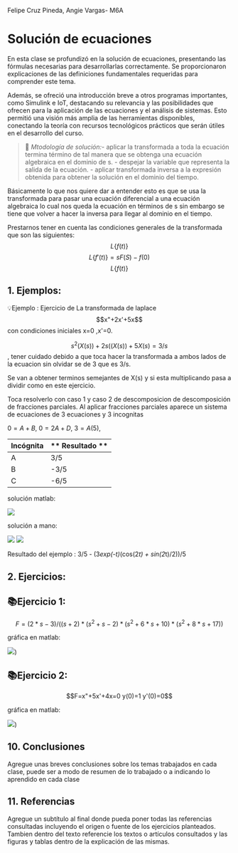 
Felipe Cruz Pineda, Angie Vargas- M6A
# Solución de ecuaciones
En esta clase se profundizó en la solución de ecuaciones, presentando las fórmulas necesarias para desarrollarlas correctamente. Se proporcionaron explicaciones  de las definiciones fundamentales requeridas para comprender este tema.

Además, se ofreció una introducción breve a otros programas importantes, como Simulink e IoT, destacando su relevancia y las posibilidades que ofrecen para la aplicación de las ecuaciones y el análisis de sistemas. Esto permitió una visión más amplia de las herramientas disponibles, conectando la teoría con recursos tecnológicos prácticos que serán útiles en el desarrollo del curso.

>🔑 *Mtodología de solución:*- aplicar la transformada a toda la ecuación termina término de tal manera que se obtenga una ecuación algebraica en el dominio de s. - despejar la variable que representa la salida de la ecuación. - aplicar transformada inversa a la expresión obtenida para obtener la solución en el dominio del tiempo.

Básicamente lo que nos quiere dar a entender esto es que se usa la transformada para pasar una ecuación diferencial a una ecuación algebraica lo cual nos queda la ecuación en términos de s sin embargo se tiene que volver a hacer la inversa para llegar al dominio en el tiempo.

Prestarnos tener en cuenta las condiciones generales de la transformada que son las siguientes:
$$ L\left\{ f(t) \right\} $$
$$L\left\{ f'(t) \right\}=sF(S)-f(0)$$
$$L\left\{ f(t) \right\}$$


## 1. Ejemplos:

💡Ejemplo : Ejercicio de La transformada de laplace $$x"+2x'+5x$$  con condiciones iniciales x=0 ,x'=0.

$$s^2(X(s))+2s((X(s))+5X(s)=3/s$$, tener cuidado debido a que toca hacer la transformada a ambos lados de la ecuacion sin olvidar se de $3$ que es 3/s.

Se van a obtener terminos semejantes de X(s) y si esta multiplicando pasa a dividir como en este ejercicio. 

Toca resolverlo con caso 1 y caso 2 de descomposicion de descomposición de fracciones parciales.
Al aplicar fracciones parciales aparece un sistema de ecuaciones de 3 ecuaciones y 3 incognitas

$0=A+B$,
$0=2A+D$,
$3=A(5)$,

| **Incógnita** | ** Resultado **  |
|---------------|------------------|
|       A       |      3/5         |
|       B       |     -3/5         |
|       C       |      -6/5        |

solución matlab:


![](https://github.com/FELIZURC/Dinamica-de-sistemas/blob/main/Figure_4.1_page-0001.jpg)

solución a mano:

![](https://github.com/FELIZURC/figuras/blob/main/WhatsApp%20Image%202025-03-12%20at%2011.06.28%20PM%20(2).jpeg)
![](https://github.com/FELIZURC/figuras/blob/main/WhatsApp%20Image%202025-03-12%20at%2011.07.13%20PM%20(1).jpeg)

Resultado del ejemplo : 3/5 - (3*exp(-t)*(cos(2*t) + sin(2*t)/2))/5

## 2. Ejercicios:

## 📚Ejercicio 1:
$$F=(2*s-3)/((s+2)*(s^2+s-2)*(s^2+6*s+10)*(s^2+8*s+17))$$

gráfica en matlab:

![](https://github.com/FELIZURC/Dinamica-de-sistemas/blob/main/Figure_7.1_page-0001.jpg))

## 📚Ejercicio 2:

$$F=x"+5x'+4x=0 y(0)=1 y'(0)=0$$

gráfica en matlab:

![](https://github.com/FELIZURC/figuras/blob/main/Figure_4.2_page-0001.jpg))


## 10. Conclusiones
Agregue unas breves conclusiones sobre los temas trabajados en cada clase, puede ser a modo de resumen de lo trabajado o a indicando lo aprendido en cada clase

## 11. Referencias
Agregue un subtítulo al final donde pueda poner todas las referencias consultadas incluyendo el origen o fuente de los ejercicios planteados. Tambien dentro del texto referencie los textos o artículos consultados y las figuras y tablas dentro de la explicación de las mismas.
